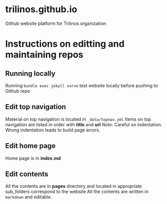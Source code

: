 # trilinos.github.io

Github website platform for Trilinos organization


# Instructions on editting and maintaining repos

## Running locally

Running `bundle exec jekyll serve` test website locally before pushing to Github repo

## Edit top navigation

Material on top navigation is located in `_data/topnav.yml`
Items on top navigation are listed in order with **title** and **url**
_Note_: Careful on indentation. Wrong indentation leads to build page errors.

## Edit home page

Home page is in **index.md**

## Edit contents

All the contents are in **pages** directory and located in appropriate sub_folders correspond to the website
All the contents are written in `markdown` and editable.
 


